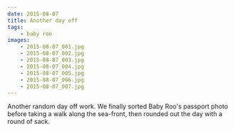 ```yaml
---
date: 2015-08-07
title: Another day off
tags:
    - baby roo
images:
    - 2015-08-07_001.jpg
    - 2015-08-07_002.jpg
    - 2015-08-07_003.jpg
    - 2015-08-07_004.jpg
    - 2015-08-07_005.jpg
    - 2015-08-07_006.jpg
    - 2015-08-07_007.jpg
---
```

Another random day off work. We finally sorted Baby Roo's passport photo before taking a walk along the sea-front, then rounded out the day with a round of sack.